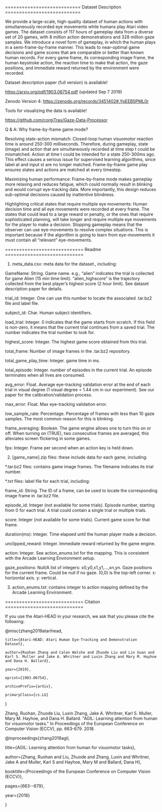 =========================== Dataset Description ===========================

We provide a large-scale, high-quality dataset of human actions with simultaneously recorded eye movements while humans play Atari video games. The dataset consists of 117 hours of gameplay data from a diverse set of 20 games, with 8 million action demonstrations and 328 million gaze samples. We introduce a novel form of gameplay, in which the human plays in a semi-frame-by-frame manner. This leads to near-optimal game decisions and game scores that are comparable or better than known human records. For every game frame, its corresponding image frame, the human keystroke action, the reaction time to make that action, the gaze positions, and immediate reward returned by the environment were recorded.


Dataset description paper (full version) is available!

https://arxiv.org/pdf/1903.06754.pdf (updated Sep 7 2019)

Zenodo Version 4:
https://zenodo.org/records/3451402#.YpEEB5PML0r


Tools for visualizing the data is available!

https://github.com/corgiTrax/Gaze-Data-Processor

Q & A: Why frame-by-frame game mode?

Resolving state-action mismatch: Closed-loop human visuomotor reaction time is around 250-300 milliseconds. Therefore, during gameplay, state (image) and action that are simultaneously recorded at time step t could be mismatched. Action at time t could be intended for a state 250-300ms ago. This effect causes a serious issue for supervised learning algorithms, since label at and input st are no longer matched. Frame-by-frame game play ensures states and actions are matched at every timestep.

Maximizing human performance: Frame-by-frame mode makes gameplay more relaxing and reduces fatigue, which could normally result in blinking and would corrupt eye-tracking data. More importantly, this design reduces sub-optimal decisions caused by inattentive blindness.

Highlighting critical states that require multiple eye movements: Human decision time and all eye movements were recorded at every frame. The states that could lead to a large reward or penalty, or the ones that require sophisticated planning, will take longer and require multiple eye movements for the player to make a decision. Stopping gameplay means that the observer can use eye-movements to resolve complex situations. This is important because if the algorithm is going to learn from eye-movements it must contain all “relevant” eye-movements.

 

============================ Readme ============================

1. meta_data.csv: meta data for the dataset., including:

GameName: String. Game name. e.g., “alien” indicates the trial is collected for game Alien (15 min time limit). “alien_highscore” is the trajectory collected from the best player’s highest score (2 hour limit). See dataset description paper for details.

trial_id: Integer. One can use this number to locate the associated .tar.bz2 file and label file.

subject_id: Char. Human subject identifiers.

load_trial: Integer. 0 indicates that the game starts from scratch. If this field is non-zero, it means that the current trial continues from a saved trial. The number indicates the trial number to look for.

highest_score: Integer. The highest game score obtained from this trial.

total_frame: Number of image frames in the .tar.bz2 repository.

total_game_play_time: Integer. game time in ms. 

total_episode: Integer. number of episodes in the current trial. An episode terminates when all lives are consumed.

avg_error: Float. Average eye-tracking validation error at the end of each trial in visual degree (1 visual degree = 1.44 cm in our experiment). See our paper for the calibration/validation process.

max_error: Float. Max eye-tracking validation error. 

low_sample_rate: Percentage. Percentage of frames with less than 10 gaze samples. The most common reason for this is blinking.

frame_averaging: Boolean. The game engine allows one to turn this on or off. When turning on (TRUE), two consecutive frames are averaged, this alleviates screen flickering in some games.

fps: Integer. Frame per second when an action key is held down.

 

2. [game_name].zip files: these include data for each game, including:

*.tar.bz2 files: contains game image frames. The filename indicates its trial number.

*.txt files: label file for each trial, including:

frame_id: String. The ID of a frame, can be used to locate the corresponding image frame in .tar.bz2 file.

episode_id: Integer (not available for some trials). Episode number, starting from 0 for each trial. A trial could contain a single trial or multiple trials.

score: Integer (not available for some trials). Current game score for that frame.

duration(ms): Integer. Time elapsed until the human player made a decision. 

unclipped_reward: Integer. Immediate reward returned by the game engine.

action: Integer. See action_enums.txt for the mapping. This is consistent with the Arcade Learning Environment setup.

gaze_positions: Null/A list of integers: x0,y0,x1,y1,...,xn,yn. Gaze positions for the current frame. Could be null if no gaze. (0,0) is the top-left corner. x: horizontal axis. y: vertical.

 

3.  action_enums.txt: contains integer to action mapping defined by the Arcade Learning Environment. 

 

============================ Citation ============================

If you use the Atari-HEAD in your research, we ask that you please cite the following:

@misc{zhang2019atarihead,

    title={Atari-HEAD: Atari Human Eye-Tracking and Demonstration Dataset},

    author={Ruohan Zhang and Calen Walshe and Zhuode Liu and Lin Guan and Karl S. Muller and Jake A. Whritner and Luxin Zhang and Mary M. Hayhoe and Dana H. Ballard},

    year={2019},

    eprint={1903.06754},

    archivePrefix={arXiv},

    primaryClass={cs.LG}

}

Zhang, Ruohan, Zhuode Liu, Luxin Zhang, Jake A. Whritner, Karl S. Muller, Mary M. Hayhoe, and Dana H. Ballard. "AGIL: Learning attention from human for visuomotor tasks." In Proceedings of the European Conference on Computer Vision (ECCV), pp. 663-679. 2018.

@inproceedings{zhang2018agil,

  title={AGIL: Learning attention from human for visuomotor tasks},

  author={Zhang, Ruohan and Liu, Zhuode and Zhang, Luxin and Whritner, Jake A and Muller, Karl S and Hayhoe, Mary M and Ballard, Dana H},

  booktitle={Proceedings of the European Conference on Computer Vision (ECCV)},

  pages={663--679},

  year={2018}

}